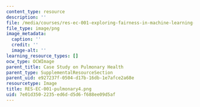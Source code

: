 ```yaml
---
content_type: resource
description: ''
file: /media/courses/res-ec-001-exploring-fairness-in-machine-learning-for-international-development-spring-2020/7e01d3502235ed6dd5d6f688ee09d5af_RES-EC-001-pulmonary4.png
file_type: image/png
image_metadata:
  caption: ''
  credit: ''
  image-alt: ''
learning_resource_types: []
ocw_type: OCWImage
parent_title: Case Study on Pulmonary Health
parent_type: SupplementalResourceSection
parent_uid: e927237f-0504-d17b-16db-1e7afce2a68e
resourcetype: Image
title: RES-EC-001-pulmonary4.png
uid: 7e01d350-2235-ed6d-d5d6-f688ee09d5af
---
```

